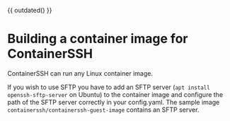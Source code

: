 {{ outdated() }}

<h1>Building a container image for ContainerSSH</h1>

ContainerSSH can run any Linux container image.

If you wish to use SFTP you have to add an SFTP server (`apt install openssh-sftp-server` on Ubuntu) to the container image and configure the path of the SFTP server correctly in your config.yaml. The sample image `containerssh/containerssh-guest-image` contains an SFTP server.
